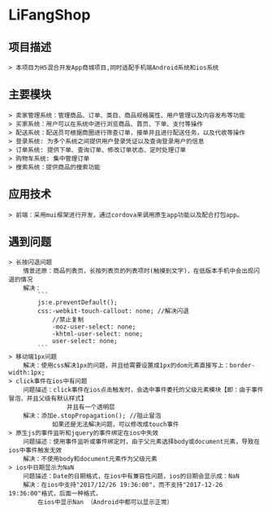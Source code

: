 # LiFangShop
## 项目描述
	> 本项目为H5混合开发App商城项目,同时适配手机端Android系统和ios系统
## 主要模块
	> 卖家管理系统：管理商品、订单、类目、商品规格属性、用户管理以及内容发布等功能
	> 买家系统：用户可以在系统中进行浏览商品、首页、下单、支付等操作
	> 配送系统：配送员可根据商圈进行筛查订单，接单并且进行配送任务，以及代收等操作
	> 登录系统: 为多个系统之间提供用户登录凭证以及查询登录用户的信息
	> 订单系统: 提供下单、查询订单、修改订单状态、定时处理订单
	> 购物车系统: 集中管理订单
	> 搜索系统：提供商品的搜索功能
## 应用技术
	> 前端：采用mui框架进行开发，通过cordova来调用原生app功能以及配合打包app。
## 遇到问题
	> 长按闪退问题
		情景还原：商品列表页，长按列表页的列表项时(触摸到文字)，在低版本手机中会出现闪退的情况
		解决：
			```
			js:e.preventDefault();
			css:-webkit-touch-callout: none; //解决闪退
				//禁止复制
				-moz-user-select: none;
				-khtml-user-select: none;
				user-select: none;
			```
	> 移动端1px问题
		解决：使用css解决1px的问题，并且给需要设置成1px的dom元素直接写上：border-width:1px;
	> click事件在ios中有问题
		问题描述：click事件在ios点击触发时，会选中事件委托的父级元素模块【即：由于事件冒泡，并且父级有默认样式】
					并且有一个透明层
		解决：添加e.stopPropagation(); //阻止冒泡
				如果还是无法解决问题，可以修改成touch事件
	> 原生js的事件监听和jquery的事件绑定在ios中失效
		问题描述：使用事件监听或事件绑定时，由于父元素选择body或document元素，导致在ios中事件触发无效
		解决：不使用body和document元素作为父级元素
	> ios中日期显示为NaN
		问题描述：Date的日期格式，在ios中有兼容性问题，ios的日期会显示成：NaN
		解决：在ios中支持"2017/12/26 19:36:00"，而不支持"2017-12-26 19:36:00"格式，后面一种格式，
			在ios中显示Nan （Android中都可以显示正常）
	


